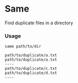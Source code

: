 # Same
Find duplicate files in a directory

### Usage

`same path/to/dir`

```
path/to/duplicate/a.txt
path/to/duplicate/a.txt
----
path/to/duplicate/c.txt
path/to/duplicate/d.txt
----
```
